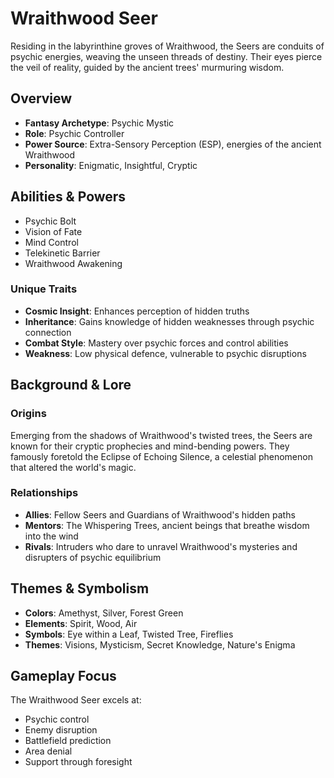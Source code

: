 # Wraithwood Seer

Residing in the labyrinthine groves of Wraithwood, the Seers are conduits of psychic energies, weaving the unseen threads of destiny. Their eyes pierce the veil of reality, guided by the ancient trees' murmuring wisdom.

## Overview
- **Fantasy Archetype**: Psychic Mystic
- **Role**: Psychic Controller
- **Power Source**: Extra-Sensory Perception (ESP), energies of the ancient Wraithwood
- **Personality**: Enigmatic, Insightful, Cryptic

## Abilities & Powers
- Psychic Bolt
- Vision of Fate
- Mind Control
- Telekinetic Barrier
- Wraithwood Awakening

### Unique Traits
- **Cosmic Insight**: Enhances perception of hidden truths
- **Inheritance**: Gains knowledge of hidden weaknesses through psychic connection
- **Combat Style**: Mastery over psychic forces and control abilities
- **Weakness**: Low physical defence, vulnerable to psychic disruptions

## Background & Lore

### Origins
Emerging from the shadows of Wraithwood's twisted trees, the Seers are known for their cryptic prophecies and mind-bending powers. They famously foretold the Eclipse of Echoing Silence, a celestial phenomenon that altered the world's magic.

### Relationships
- **Allies**: Fellow Seers and Guardians of Wraithwood's hidden paths
- **Mentors**: The Whispering Trees, ancient beings that breathe wisdom into the wind
- **Rivals**: Intruders who dare to unravel Wraithwood's mysteries and disrupters of psychic equilibrium

## Themes & Symbolism
- **Colors**: Amethyst, Silver, Forest Green
- **Elements**: Spirit, Wood, Air
- **Symbols**: Eye within a Leaf, Twisted Tree, Fireflies
- **Themes**: Visions, Mysticism, Secret Knowledge, Nature's Enigma

## Gameplay Focus
The Wraithwood Seer excels at:
- Psychic control
- Enemy disruption
- Battlefield prediction
- Area denial
- Support through foresight
